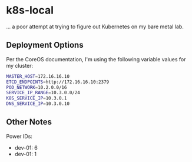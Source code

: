 # k8s-local
... a poor attempt at trying to figure out Kubernetes on my bare metal lab.

## Deployment Options

Per the CoreOS documentation, I'm using the following variable values for my cluster:

```bash
MASTER_HOST=172.16.16.10
ETCD_ENDPOINTS=http://172.16.16.10:2379
POD_NETWORK=10.2.0.0/16
SERVICE_IP_RANGE=10.3.0.0/24
K8S_SERVICE_IP=10.3.0.1
DNS_SERVICE_IP=10.3.0.10
```

## Other Notes

Power IDs:

* dev-01: 6
* dev-01: 1
